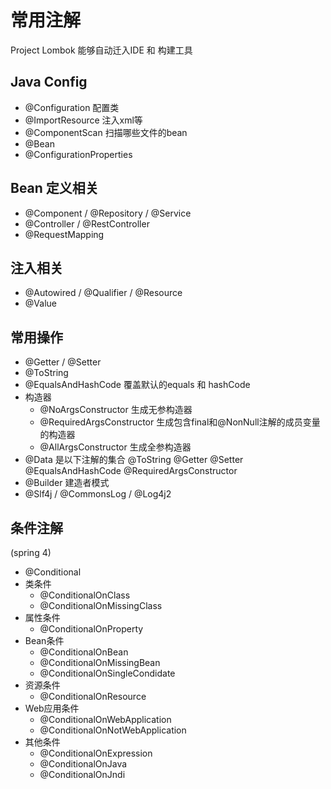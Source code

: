 # 常用注解
Project Lombok 能够自动迁入IDE 和 构建工具

## Java Config
- @Configuration 配置类
- @ImportResource 注入xml等
- @ComponentScan  扫描哪些文件的bean
- @Bean
- @ConfigurationProperties 

## Bean 定义相关
- @Component / @Repository / @Service
- @Controller / @RestController
- @RequestMapping

## 注入相关
- @Autowired / @Qualifier / @Resource
- @Value

## 常用操作
- @Getter / @Setter
- @ToString
- @EqualsAndHashCode  覆盖默认的equals 和 hashCode
- 构造器
	- @NoArgsConstructor 	生成无参构造器
	- @RequiredArgsConstructor 		生成包含final和@NonNull注解的成员变量的构造器
	- @AllArgsConstructor		生成全参构造器
- @Data 是以下注解的集合 @ToString @Getter @Setter @EqualsAndHashCode @RequiredArgsConstructor
- @Builder  建造者模式
- @Slf4j / @CommonsLog / @Log4j2

## 条件注解
(spring 4)
- @Conditional
- 类条件
	- @ConditionalOnClass
	- @ConditionalOnMissingClass
- 属性条件
	- @ConditionalOnProperty
- Bean条件
	- @ConditionalOnBean
	- @ConditionalOnMissingBean
	- @ConditionalOnSingleCondidate
- 资源条件
	- @ConditionalOnResource
- Web应用条件
	- @ConditionalOnWebApplication
	- @ConditionalOnNotWebApplication
- 其他条件
	- @ConditionalOnExpression
	- @ConditionalOnJava
	- @ConditionalOnJndi
